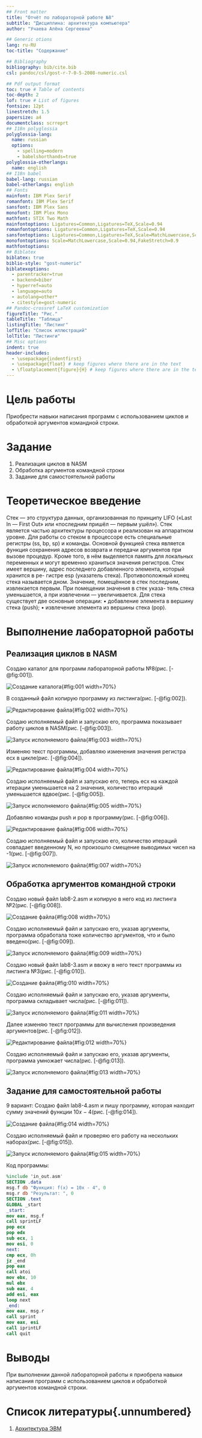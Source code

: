 ```yaml
---
## Front matter
title: "Отчёт по лабораторной работе №8"
subtitle: "Дисциплина: архитектура компьютера"
author: "Учаева Алёна Сергеевна"

## Generic otions
lang: ru-RU
toc-title: "Содержание"

## Bibliography
bibliography: bib/cite.bib
csl: pandoc/csl/gost-r-7-0-5-2008-numeric.csl

## Pdf output format
toc: true # Table of contents
toc-depth: 2
lof: true # List of figures
fontsize: 12pt
linestretch: 1.5
papersize: a4
documentclass: scrreprt
## I18n polyglossia
polyglossia-lang:
  name: russian
  options:
	- spelling=modern
	- babelshorthands=true
polyglossia-otherlangs:
  name: english
## I18n babel
babel-lang: russian
babel-otherlangs: english
## Fonts
mainfont: IBM Plex Serif
romanfont: IBM Plex Serif
sansfont: IBM Plex Sans
monofont: IBM Plex Mono
mathfont: STIX Two Math
mainfontoptions: Ligatures=Common,Ligatures=TeX,Scale=0.94
romanfontoptions: Ligatures=Common,Ligatures=TeX,Scale=0.94
sansfontoptions: Ligatures=Common,Ligatures=TeX,Scale=MatchLowercase,Scale=0.94
monofontoptions: Scale=MatchLowercase,Scale=0.94,FakeStretch=0.9
mathfontoptions:
## Biblatex
biblatex: true
biblio-style: "gost-numeric"
biblatexoptions:
  - parentracker=true
  - backend=biber
  - hyperref=auto
  - language=auto
  - autolang=other*
  - citestyle=gost-numeric
## Pandoc-crossref LaTeX customization
figureTitle: "Рис."
tableTitle: "Таблица"
listingTitle: "Листинг"
lofTitle: "Список иллюстраций"
lolTitle: "Листинги"
## Misc options
indent: true
header-includes:
  - \usepackage{indentfirst}
  - \usepackage{float} # keep figures where there are in the text
  - \floatplacement{figure}{H} # keep figures where there are in the text
---
```


# Цель работы

Приобрести навыки написания программ с использованием циклов и обработкой
аргументов командной строки.

# Задание

1. Реализация циклов в NASM
2. Обработка аргументов командной строки
3. Задание для самостоятельной работы

# Теоретическое введение

Стек — это структура данных, организованная по принципу LIFO («Last In — First Out»
или «последним пришёл — первым ушёл»). Стек является частью архитектуры процессора и
реализован на аппаратном уровне. Для работы со стеком в процессоре есть специальные
регистры (ss, bp, sp) и команды.
Основной функцией стека является функция сохранения адресов возврата и передачи
аргументов при вызове процедур. Кроме того, в нём выделяется память для локальных
переменных и могут временно храниться значения регистров.
Стек имеет вершину, адрес последнего добавленного элемента, который хранится в ре-
гистре esp (указатель стека). Противоположный конец стека называется дном. Значение,
помещённое в стек последним, извлекается первым. При помещении значения в стек указа-
тель стека уменьшается, а при извлечении — увеличивается.
Для стека существует две основные операции:
• добавление элемента в вершину стека (push);
• извлечение элемента из вершины стека (pop).

# Выполнение лабораторной работы
## Реализация циклов в NASM

Создаю каталог для программ лабораторной работы №8(рис. [-@fig:001]).

![Создание каталога](image/1.png){#fig:001 width=70%}

В созданный файл копирую программу из листинга(рис. [-@fig:002]).

![Редактирование файла](image/2.png){#fig:002 width=70%}

Создаю исполняемый файл и запускаю его, программа показывает работу циклов в NASM(рис. [-@fig:003]).

![Запуск исполняемого файла](image/3.png){#fig:003 width=70%}

Изменяю текст программы, добавляю изменения значения регистра ecx в цикле(рис. [-@fig:004]).

![Редактирование файла](image/4.png){#fig:004 width=70%}

Создаю исполняемый файл и запускаю его, теперь ecx на каждой итерации уменьшается на 2 значения, количество итераций уменьшается вдвое(рис. [-@fig:005]).

![Запуск исполняемого файла](image/5.png){#fig:005 width=70%}

Добавляю команды push и pop в программу(рис. [-@fig:006]).

![Редактирование файла](image/6.png){#fig:006 width=70%}

Создаю исполняемый файл и запускаю его, количество итераций совпадает введенному N, но произошло смещение выводимых чисел на -1(рис. [-@fig:007]).

![Запуск исполняемого файла](image/7.png){#fig:007 width=70%}

## Обработка аргументов командной строки

Cоздаю новый файл lab8-2.asm и копирую в него код из листинга №2(рис. [-@fig:008]).

![Создание файла](image/8.png){#fig:008 width=70%}

Создаю исполняемый файл и запускаю его, указав аргументы, программа обработала тоже количество аргументов, что и было введено(рис. [-@fig:009]).

![Запуск исполняемого файла](image/9.png){#fig:009 width=70%}

Создаю новый файл lab8-3.asm и ввожу в него текст программы из листинга №3(рис. [-@fig:010]).

![Создание файла](image/10.png){#fig:010 width=70%}

Создаю исполняемый файл и запускаю его, указав аргументы, программа складывает числа(рис. [-@fig:011]).

![Запуск исполняемого файла](image/11.png){#fig:011 width=70%}

Далее изменяю текст программы для вычисления произведения аргументов(рис. [-@fig:012]).

![Редактирование файла](image/12.png){#fig:012 width=70%}

Создаю исполняемый файл и запускаю его, указав аргументы, программа умножает числа(рис. [-@fig:013]).

![Запуск исполняемого файла](image/13.png){#fig:013 width=70%}

## Задание для самостоятельной работы

9 вариант:
Создаю файл lab8-4.asm и пишу программу, которая находит сумму значений функции 10𝑥 − 4(рис. [-@fig:014]).

![Создание файла](image/14.png){#fig:014 width=70%}

Создаю исполняемый файл и проверяю его работу на нескольких наборах(рис. [-@fig:015]).

![Запуск исполняемого файла](image/15.png){#fig:015 width=70%}

Код программы:

```NASM
%include 'in_out.asm'
SECTION .data
msg.f db "Функция: f(x) = 10x - 4", 0
msg.r db "Результат: ", 0
SECTION .text
GLOBAL _start
_start:
mov eax, msg.f
call sprintLF
pop ecx
pop edx
sub ecx, 1
mov esi, 0
next:
cmp ecx, 0h
jz _end
pop eax
call atoi
mov ebx, 10
mul ebx
sub eax, 4
add esi, eax
loop next
_end: 
mov eax, msg.r
call sprint
mov eax, esi
call iprintLF
call quit
```

# Выводы

При выполнении данной лабораторной работы я приобрела навыки написания программ с использованием циклов и обработкой
аргументов командной строки.


# Список литературы{.unnumbered}

1. [Архитектура ЭВМ](https://esystem.rudn.ru/pluginfile.php/2089095/mod_resource/content/0/%D0%9B%D0%B0%D0%B1%D0%BE%D1%80%D0%B0%D1%82%D0%BE%D1%80%D0%BD%D0%B0%D1%8F%20%D1%80%D0%B0%D0%B1%D0%BE%D1%82%D0%B0%20%E2%84%968.%20%D0%9F%D1%80%D0%BE%D0%B3%D1%80%D0%B0%D0%BC%D0%BC%D0%B8%D1%80%D0%BE%D0%B2%D0%B0%D0%BD%D0%B8%D0%B5%20%D1%86%D0%B8%D0%BA%D0%BB%D0%B0.%20%D0%9E%D0%B1%D1%80%D0%B0%D0%B1%D0%BE%D1%82%D0%BA%D0%B0%20%D0%B0%D1%80%D0%B3%D1%83%D0%BC%D0%B5%D0%BD%D1%82%D0%BE%D0%B2%20%D0%BA%D0%BE%D0%BC%D0%B0%D0%BD%D0%B4%D0%BD%D0%BE%D0%B9%20%D1%81%D1%82%D1%80%D0%BE%D0%BA%D0%B8..pdf)
